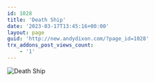 ```yaml
---
id: 1028
title: 'Death Ship'
date: '2023-03-17T13:45:16+00:00'
layout: page
guid: 'http://new.andydixon.com/?page_id=1028'
trx_addons_post_views_count:
    - '1'
---
```


![Death Ship](https://i0.wp.com/assets.g8x2.ldn.idrivee2-23.com/posters/Death%20Ship%2001.jpg?w=1200&ssl=1 "Death Ship")
